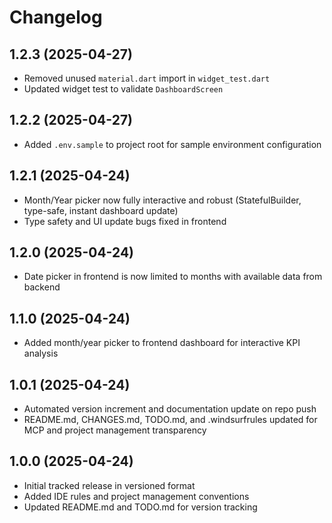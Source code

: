 # Changelog

## 1.2.3 (2025-04-27)
- Removed unused `material.dart` import in `widget_test.dart`
- Updated widget test to validate `DashboardScreen`

## 1.2.2 (2025-04-27)
- Added `.env.sample` to project root for sample environment configuration

## 1.2.1 (2025-04-24)
- Month/Year picker now fully interactive and robust (StatefulBuilder, type-safe, instant dashboard update)
- Type safety and UI update bugs fixed in frontend

## 1.2.0 (2025-04-24)
- Date picker in frontend is now limited to months with available data from backend

## 1.1.0 (2025-04-24)
- Added month/year picker to frontend dashboard for interactive KPI analysis

## 1.0.1 (2025-04-24)
- Automated version increment and documentation update on repo push
- README.md, CHANGES.md, TODO.md, and .windsurfrules updated for MCP and project management transparency

## 1.0.0 (2025-04-24)
- Initial tracked release in versioned format
- Added IDE rules and project management conventions
- Updated README.md and TODO.md for version tracking
